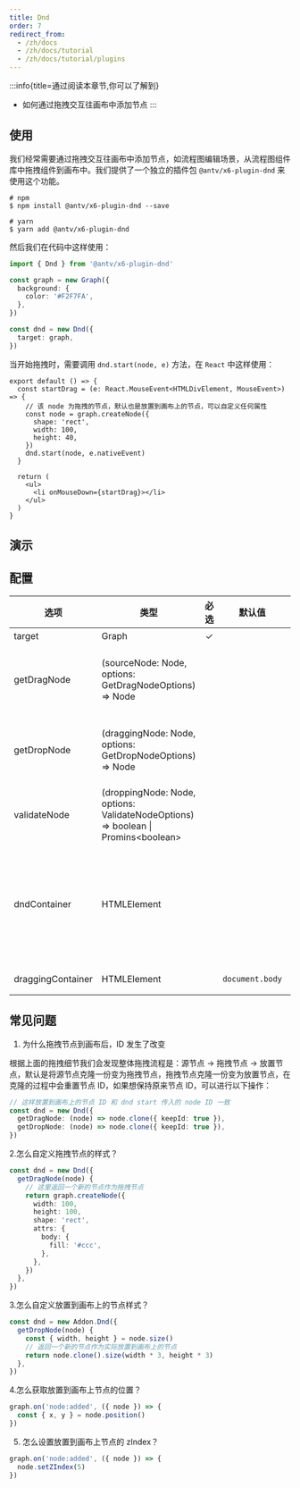 ```yaml
---
title: Dnd
order: 7
redirect_from:
  - /zh/docs
  - /zh/docs/tutorial
  - /zh/docs/tutorial/plugins
---
```


:::info{title=通过阅读本章节,你可以了解到}

- 如何通过拖拽交互往画布中添加节点 :::

## 使用

我们经常需要通过拖拽交互往画布中添加节点，如流程图编辑场景，从流程图组件库中拖拽组件到画布中。我们提供了一个独立的插件包 `@antv/x6-plugin-dnd` 来使用这个功能。

```shell
# npm
$ npm install @antv/x6-plugin-dnd --save

# yarn
$ yarn add @antv/x6-plugin-dnd
```

然后我们在代码中这样使用：

```ts
import { Dnd } from '@antv/x6-plugin-dnd'

const graph = new Graph({
  background: {
    color: '#F2F7FA',
  },
})

const dnd = new Dnd({
  target: graph,
})
```

当开始拖拽时，需要调用 `dnd.start(node, e)` 方法，在 `React` 中这样使用：

```tsx
export default () => {
  const startDrag = (e: React.MouseEvent<HTMLDivElement, MouseEvent>) => {
    // 该 node 为拖拽的节点，默认也是放置到画布上的节点，可以自定义任何属性
    const node = graph.createNode({
      shape: 'rect',
      width: 100,
      height: 40,
    })
    dnd.start(node, e.nativeEvent)
  }

  return (
    <ul>
      <li onMouseDown={startDrag}></li>
    </ul>
  )
}
```

## 演示

<code id="plugin-dnd" src="@/src/tutorial/plugins/dnd/index.tsx"></code>

## 配置

| 选项 | 类型 | 必选 | 默认值 | 说明 |
| --- | --- | :-: | --- | --- |
| target | Graph | ✓️ |  | 目标画布。 |
| getDragNode | (sourceNode: Node, options: GetDragNodeOptions) => Node |  |  | 拖拽开始时，获取被拖拽的节点，默认克隆 `dnd.start` 传入的节点。 |
| getDropNode | (draggingNode: Node, options: GetDropNodeOptions) => Node |  |  | 拖拽结束时，获取放置到目标画布的节点，默认克隆被拖拽的节点。 |
| validateNode | (droppingNode: Node, options: ValidateNodeOptions) => boolean \| Promins\<boolean\> |  |  | 拖拽结束时，验证节点是否可以放置到目标画布中。 |
| dndContainer | HTMLElement |  |  | 如果设置 `dndContainer`，在 `dndContainer` 上放开鼠标不会放置节点，常用于 `dnd` 容器处于画布上面的场景。 |
| draggingContainer | HTMLElement |  | `document.body` | 自定义拖拽画布容器。 |

## 常见问题

1. 为什么拖拽节点到画布后，ID 发生了改变

根据上面的拖拽细节我们会发现整体拖拽流程是：源节点 -> 拖拽节点 -> 放置节点，默认是将源节点克隆一份变为拖拽节点，拖拽节点克隆一份变为放置节点，在克隆的过程中会重置节点 ID，如果想保持原来节点 ID，可以进行以下操作：

```ts
// 这样放置到画布上的节点 ID 和 dnd start 传入的 node ID 一致
const dnd = new Dnd({
  getDragNode: (node) => node.clone({ keepId: true }),
  getDropNode: (node) => node.clone({ keepId: true }),
})
```

2.怎么自定义拖拽节点的样式？

```ts
const dnd = new Dnd({
  getDragNode(node) {
    // 这里返回一个新的节点作为拖拽节点
    return graph.createNode({
      width: 100,
      height: 100,
      shape: 'rect',
      attrs: {
        body: {
          fill: '#ccc',
        },
      },
    })
  },
})
```

3.怎么自定义放置到画布上的节点样式？

```ts
const dnd = new Addon.Dnd({
  getDropNode(node) {
    const { width, height } = node.size()
    // 返回一个新的节点作为实际放置到画布上的节点
    return node.clone().size(width * 3, height * 3)
  },
})
```

4.怎么获取放置到画布上节点的位置？

```ts
graph.on('node:added', ({ node }) => {
  const { x, y } = node.position()
})
```

5. 怎么设置放置到画布上节点的 zIndex？

```ts
graph.on('node:added', ({ node }) => {
  node.setZIndex(5)
})
```
